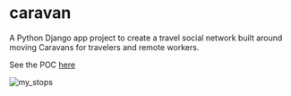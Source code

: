 # caravan
A Python Django app project to create a travel social network built around moving Caravans for travelers and remote workers.

See the POC [here](https://caravan-travel-network.herokuapp.com/)

![my_stops](https://i.imgur.com/zbRhVfq.jpg)
